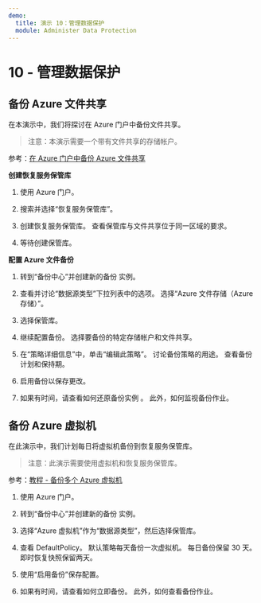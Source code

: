 ```yaml
---
demo:
  title: 演示 10：管理数据保护
  module: Administer Data Protection
---
```


# 10 - 管理数据保护

## 备份 Azure 文件共享

在本演示中，我们将探讨在 Azure 门户中备份文件共享。

> 注意：本演示需要一个带有文件共享的存储帐户。 

参考：[在 Azure 门户中备份 Azure 文件共享](https://docs.microsoft.com/azure/backup/backup-afs)

**创建恢复服务保管库**

1. 使用 Azure 门户。

1. 搜索并选择“恢复服务保管库”。

1. 创建恢复服务保管库。 查看保管库与文件共享位于同一区域的要求。 

1. 等待创建保管库。 

**配置 Azure 文件备份**

1. 转到“备份中心”并创建新的备份 实例。

1. 查看并讨论“数据源类型”下拉列表中的选项。 选择“Azure 文件存储（Azure 存储）”。 

1. 选择保管库。

1. 继续配置备份。 选择要备份的特定存储帐户和文件共享。  

1. 在“策略详细信息”中，单击“编辑此策略”。  讨论备份策略的用途。 查看备份计划和保持期。   

1. 启用备份以保存更改。 

1. 如果有时间，请查看如何还原备份实例 。 此外，如何监视备份作业。 

## 备份 Azure 虚拟机

在此演示中，我们计划每日将虚拟机备份到恢复服务保管库。

> 注意：此演示需要使用虚拟机和恢复服务保管库。

参考：[教程 - 备份多个 Azure 虚拟机](https://docs.microsoft.com/azure/backup/tutorial-backup-vm-at-scale)

1. 使用 Azure 门户。

1. 转到“备份中心”并创建新的备份 实例。

1. 选择“Azure 虚拟机”作为“数据源类型”，然后选择保管库。 

1. 查看 DefaultPolicy。 默认策略每天备份一次虚拟机。 每日备份保留 30 天。 即时恢复快照保留两天。

1. 使用“启用备份”保存配置。

1. 如果有时间，请查看如何立即备份。 此外，如何查看备份作业。  

